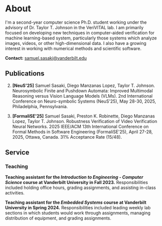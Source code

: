# About
I'm a second-year computer science Ph.D. student working under the advisory of Dr. Taylor T. Johnson in the VeriVITAL lab. I am primarily focused on developing new techniques in computer-aided verification for machine learning-based system, particularly those systems which analyze images, videos, or other high-dimensional data. I also have a growing interest in working with numerical methods and scientific software.

**Contact:** samuel.sasaki@vanderbilt.edu

## Publications
2. **[NeuS'25]** Samuel Sasaki, Diego Manzanas Lopez, Taylor T. Johnson. Neurosymbolic Finite and Pushdown Automata: Improved Multimodal Reasoning versus Vision Language Models (VLMs). 2nd International Conference on Neuro-symbolic Systems (NeuS'25), May 28-30, 2025, Philadelphia, Pennsylvania.

1. **[FormaliSE'25]** Samuel Sasaki, Preston K. Robinette, Diego Manzanas Lopez, Taylor T. Johnson. Robustness Verification of Video Verification Neural Networks. 2025 IEEE/ACM 13th International Conference on Formal Methods in Software Engineering (FormaliSE'25), April 27-28, 2025, Ottawa, Canada. 31% Acceptance Rate (15/48).

## Service
### Teaching
**Teaching assistant for the *Introduction to Engineering - Computer Science* course at Vanderbilt University in Fall 2023.** Responsibilities included holding office hours, grading assignments, and assisting in-class activities.

**Teaching assistant for the *Embedded Systems* course at Vanderbilt University in Spring 2024.** Responsibilities included leading weekly lab sections in which students would work through assignments, managing distribution of equipment, and grading assignments.

<!-- ### Reviewing
... -->


